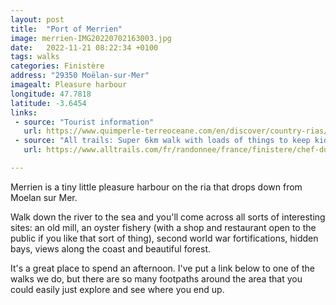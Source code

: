 ```yaml
---
layout: post
title:  "Port of Merrien"
image: merrien-IMG20220702163003.jpg
date:   2022-11-21 08:22:34 +0100
tags: walks
categories: Finistère
address: "29350 Moëlan-sur-Mer"
imagealt: Pleasure harbour
longitude: 47.7818
latitude: -3.6454
links:
 - source: "Tourist information"
   url: https://www.quimperle-terreoceane.com/en/discover/country-rias/brigneau-and-merrien/
 - source: "All trails: Super 6km walk with loads of things to keep kids interested"
   url: https://www.alltrails.com/fr/randonnee/france/finistere/chef-du-bois-pointe-de-kersecol

---
```

Merrien is a tiny little pleasure harbour on the ria that drops down from Moelan sur Mer.

Walk down the river to the sea and you'll come across all sorts of interesting sites: an old mill, an oyster fishery (with a shop and restaurant open to the public if you like that sort of thing), second world war fortifications, hidden bays, views along the coast and beautiful forest.

It's a great place to spend an afternoon. I've put a link below to one of the walks we do, but there are so many footpaths around the area that you could easily just explore and see where you end up.
